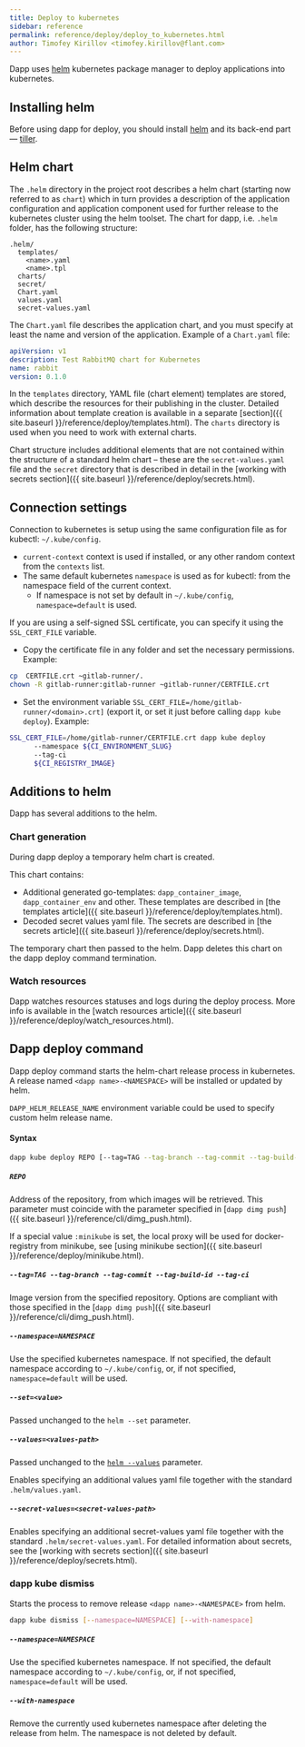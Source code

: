 ```yaml
---
title: Deploy to kubernetes
sidebar: reference
permalink: reference/deploy/deploy_to_kubernetes.html
author: Timofey Kirillov <timofey.kirillov@flant.com>
---
```


Dapp uses [helm](https://helm.sh/) kubernetes package manager to deploy applications into kubernetes.

## Installing helm

Before using dapp for deploy, you should install [helm](https://docs.helm.sh/using_helm/#installing-helm) and its back-end part — [tiller](https://docs.helm.sh/using_helm/#installing-tiller).

## Helm chart

The `.helm` directory in the project root describes a helm chart (starting now referred to as `chart`) which in turn provides a description of the application configuration and application component used for further release to the kubernetes cluster using the helm toolset. The chart for dapp, i.e. `.helm` folder, has the following structure:

```
.helm/
  templates/
    <name>.yaml
    <name>.tpl
  charts/
  secret/
  Chart.yaml
  values.yaml
  secret-values.yaml
```

The `Chart.yaml` file describes the application chart, and you must specify at least the name and version of the application. Example of a `Chart.yaml` file:


```yaml
apiVersion: v1
description: Test RabbitMQ chart for Kubernetes
name: rabbit
version: 0.1.0
```

In the `templates` directory, YAML file (chart element) templates are stored, which describe the resources for their publishing in the cluster. Detailed information about template creation is available in a separate [section]({{ site.baseurl }}/reference/deploy/templates.html). The `charts` directory is used when you need to work with external charts.

Chart structure includes additional elements that are not contained within the structure of a standard helm chart – these are the `secret-values.yaml` file and the `secret` directory that is described in detail in the [working with secrets section]({{ site.baseurl }}/reference/deploy/secrets.html).

## Connection settings

Connection to kubernetes is setup using the same configuration file as for kubectl: `~/.kube/config`.

* `current-context` context is used if installed, or any other random context from the `contexts` list.
* The same default kubernetes `namespace` is used as for kubectl: from the namespace field of the current context.
  * If namespace is not set by default in `~/.kube/config`, `namespace=default` is used.

If you are using a self-signed SSL certificate, you can specify it using the `SSL_CERT_FILE` variable.
* Copy the certificate file in any folder and set the necessary permissions. Example:
```bash
cp  CERTFILE.crt ~gitlab-runner/.
chown -R gitlab-runner:gitlab-runner ~gitlab-runner/CERTFILE.crt
```

* Set the environment variable `SSL_CERT_FILE=/home/gitlab-runner/<domain>.crt]` (export it, or set it just before calling `dapp kube deploy`). Example:
```bash
SSL_CERT_FILE=/home/gitlab-runner/CERTFILE.crt dapp kube deploy
      --namespace ${CI_ENVIRONMENT_SLUG}
      --tag-ci
      ${CI_REGISTRY_IMAGE}
```

## Additions to helm

Dapp has several additions to the helm.

### Chart generation

During dapp deploy a temporary helm chart is created.

This chart contains:

* Additional generated go-templates: `dapp_container_image`, `dapp_container_env` and other. These templates are described in [the templates article]({{ site.baseurl }}/reference/deploy/templates.html).
* Decoded secret values yaml file. The secrets are described in [the secrets article]({{ site.baseurl }}/reference/deploy/secrets.html).

The temporary chart then passed to the helm. Dapp deletes this chart on the dapp deploy command termination.

### Watch resources

Dapp watches resources statuses and logs during the deploy process. More info is available in the [watch resources article]({{ site.baseurl }}/reference/deploy/watch_resources.html).

## Dapp deploy command

Dapp deploy command starts the helm-chart release process in kubernetes. A release named `<dapp name>-<NAMESPACE>` will be installed or updated by helm.

`DAPP_HELM_RELEASE_NAME` environment variable could be used to specify custom helm release name.

#### Syntax

```bash
dapp kube deploy REPO [--tag=TAG --tag-branch --tag-commit --tag-build-id --tag-ci] [--namespace=NAMESPACE] [--set=<value>] [--values=<values-path>] [--secret-values=<secret-values-path>]
```

##### `REPO`

Address of the repository, from which images will be retrieved. This parameter must coincide with the parameter specified in [`dapp dimg push`]({{ site.baseurl }}/reference/cli/dimg_push.html).

If a special value `:minikube` is set, the local proxy will be used for docker-registry from minikube, see [using minikube section]({{ site.baseurl }}/reference/deploy/minikube.html).

##### `--tag=TAG --tag-branch --tag-commit --tag-build-id --tag-ci`

Image version from the specified repository. Options are compliant with those specified in the [`dapp dimg push`]({{ site.baseurl }}/reference/cli/dimg_push.html).

##### `--namespace=NAMESPACE`

Use the specified kubernetes namespace. If not specified, the default namespace according to `~/.kube/config`, or, if not specified, `namespace=default` will be used.

##### `--set=<value>`

Passed unchanged to the `helm --set` parameter.

##### `--values=<values-path>`

Passed unchanged to the [`helm --values`](https://github.com/kubernetes/helm/blob/master/docs/chart_template_guide/values_files.md#values-files) parameter.

Enables specifying an additional values yaml file together with the standard `.helm/values.yaml`.

##### `--secret-values=<secret-values-path>`

Enables specifying an additional secret-values yaml file together with the standard `.helm/secret-values.yaml`. For detailed information about secrets, see the [working with secrets section]({{ site.baseurl }}/reference/deploy/secrets.html).

### dapp kube dismiss

Starts the process to remove release `<dapp name>-<NAMESPACE>` from helm.

```bash
dapp kube dismiss [--namespace=NAMESPACE] [--with-namespace]
```

##### `--namespace=NAMESPACE`

Use the specified kubernetes namespace. If not specified, the default namespace according to `~/.kube/config`, or, if not specified, `namespace=default` will be used.

##### `--with-namespace`

Remove the currently used kubernetes namespace after deleting the release from helm. The namespace is not deleted by default.
